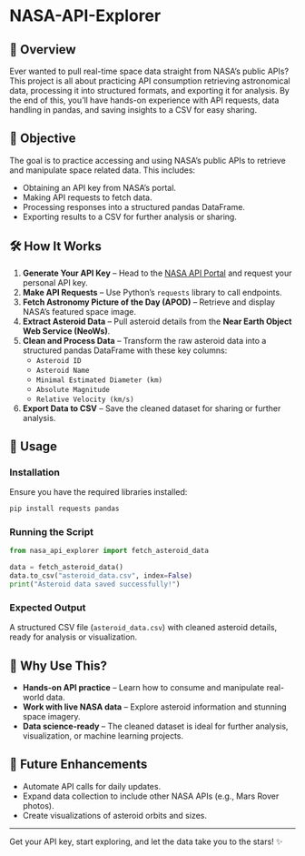 # NASA-API-Explorer

## 🌌 Overview
Ever wanted to pull real-time space data straight from NASA’s public APIs? This project is all about practicing API consumption retrieving astronomical data, processing it into structured formats, and exporting it for analysis. By the end of this, you’ll have hands-on experience with API requests, data handling in pandas, and saving insights to a CSV for easy sharing.

## 🎯 Objective
The goal is to practice accessing and using NASA’s public APIs to retrieve and manipulate space related data. This includes:
- Obtaining an API key from NASA’s portal.
- Making API requests to fetch data.
- Processing responses into a structured pandas DataFrame.
- Exporting results to a CSV for further analysis or sharing.

## 🛠️ How It Works
1. **Generate Your API Key** – Head to the [NASA API Portal](https://api.nasa.gov/) and request your personal API key.
2. **Make API Requests** – Use Python’s `requests` library to call endpoints.
3. **Fetch Astronomy Picture of the Day (APOD)** – Retrieve and display NASA’s featured space image.
4. **Extract Asteroid Data** – Pull asteroid details from the **Near Earth Object Web Service (NeoWs)**.
5. **Clean and Process Data** – Transform the raw asteroid data into a structured pandas DataFrame with these key columns:
   - `Asteroid ID`
   - `Asteroid Name`
   - `Minimal Estimated Diameter (km)`
   - `Absolute Magnitude`
   - `Relative Velocity (km/s)`
6. **Export Data to CSV** – Save the cleaned dataset for sharing or further analysis.

## 📌 Usage
### Installation
Ensure you have the required libraries installed:
```bash
pip install requests pandas
```

### Running the Script
```python
from nasa_api_explorer import fetch_asteroid_data

data = fetch_asteroid_data()
data.to_csv("asteroid_data.csv", index=False)
print("Asteroid data saved successfully!")
```

### Expected Output
A structured CSV file (`asteroid_data.csv`) with cleaned asteroid details, ready for analysis or visualization.

## 🎯 Why Use This?
- **Hands-on API practice** – Learn how to consume and manipulate real-world data.
- **Work with live NASA data** – Explore asteroid information and stunning space imagery.
- **Data science-ready** – The cleaned dataset is ideal for further analysis, visualization, or machine learning projects.

## 🚀 Future Enhancements
- Automate API calls for daily updates.
- Expand data collection to include other NASA APIs (e.g., Mars Rover photos).
- Create visualizations of asteroid orbits and sizes.

---
Get your API key, start exploring, and let the data take you to the stars! ✨

